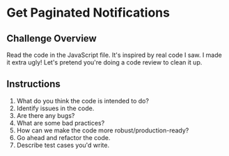 # Get Paginated Notifications

## Challenge Overview

Read the code in the JavaScript file. It's inspired by real code I saw. I made it extra ugly! Let's pretend you're doing a code review to clean it up.

## Instructions

1. What do you think the code is intended to do?
1. Identify issues in the code.
  1. Are there any bugs?
  1. What are some bad practices?
  1. How can we make the code more robust/production-ready?
1. Go ahead and refactor the code.
1. Describe test cases you'd write.
